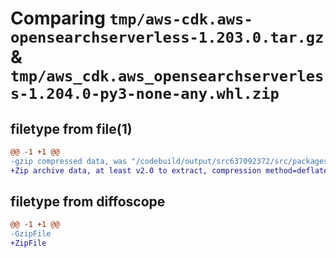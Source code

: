 # Comparing `tmp/aws-cdk.aws-opensearchserverless-1.203.0.tar.gz` & `tmp/aws_cdk.aws_opensearchserverless-1.204.0-py3-none-any.whl.zip`

## filetype from file(1)

```diff
@@ -1 +1 @@
-gzip compressed data, was "/codebuild/output/src637092372/src/packages/@aws-cdk/aws-opensearchserverless/dist/python/aws-cdk.aws-opensearchserverless-1.20", last modified: Wed May 31 18:47:33 2023, max compression
+Zip archive data, at least v2.0 to extract, compression method=deflate
```

## filetype from diffoscope

```diff
@@ -1 +1 @@
-GzipFile
+ZipFile
```

